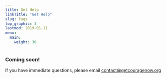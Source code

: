 ```yaml
---
title: Get Help
linkTitle: "Get Help"
slug: faqs
top_graphic: 3
lastmod: 2019-01-11
menu:
  main:
    weight: 30
---
```


### Coming soon!

If you have immediate questions, please email [contact@getcouragenow.org](email:contact@getcouragenow.org)

